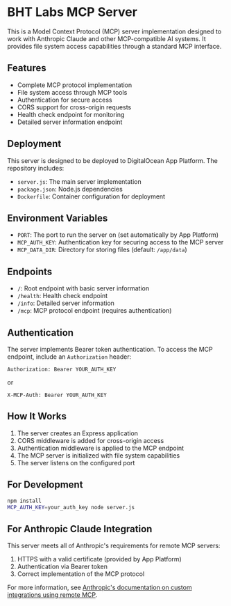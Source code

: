 # BHT Labs MCP Server

This is a Model Context Protocol (MCP) server implementation designed to work with Anthropic Claude and other MCP-compatible AI systems. It provides file system access capabilities through a standard MCP interface.

## Features

- Complete MCP protocol implementation
- File system access through MCP tools
- Authentication for secure access
- CORS support for cross-origin requests
- Health check endpoint for monitoring
- Detailed server information endpoint

## Deployment

This server is designed to be deployed to DigitalOcean App Platform. The repository includes:

- `server.js`: The main server implementation
- `package.json`: Node.js dependencies
- `Dockerfile`: Container configuration for deployment

## Environment Variables

- `PORT`: The port to run the server on (set automatically by App Platform)
- `MCP_AUTH_KEY`: Authentication key for securing access to the MCP server
- `MCP_DATA_DIR`: Directory for storing files (default: `/app/data`)

## Endpoints

- `/`: Root endpoint with basic server information
- `/health`: Health check endpoint
- `/info`: Detailed server information
- `/mcp`: MCP protocol endpoint (requires authentication)

## Authentication

The server implements Bearer token authentication. To access the MCP endpoint, include an `Authorization` header:

```
Authorization: Bearer YOUR_AUTH_KEY
```

or

```
X-MCP-Auth: Bearer YOUR_AUTH_KEY
```

## How It Works

1. The server creates an Express application
2. CORS middleware is added for cross-origin access
3. Authentication middleware is applied to the MCP endpoint
4. The MCP server is initialized with file system capabilities
5. The server listens on the configured port

## For Development

```bash
npm install
MCP_AUTH_KEY=your_auth_key node server.js
```

## For Anthropic Claude Integration

This server meets all of Anthropic's requirements for remote MCP servers:

1. HTTPS with a valid certificate (provided by App Platform)
2. Authentication via Bearer token
3. Correct implementation of the MCP protocol

For more information, see [Anthropic's documentation on custom integrations using remote MCP](https://support.anthropic.com/en/articles/11175166-about-custom-integrations-using-remote-mcp).
